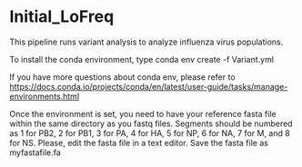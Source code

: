 # Initial_LoFreq

This pipeline runs variant analysis to analyze influenza virus populations. 

To install the conda environment, type conda env create -f Variant.yml

If you have more questions about conda env, please refer to https://docs.conda.io/projects/conda/en/latest/user-guide/tasks/manage-environments.html

Once the environment is set, you need to have your reference fasta file within the same directory as you fastq files. 
Segments should be numbered as 1 for PB2, 2 for PB1, 3 for PA, 4 for HA, 5 for NP, 6 for NA, 7 for M, and 8 for NS. Please, edit the fasta file in a text editor. Save the fasta file as myfastafile.fa

